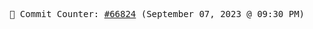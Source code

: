 <p align="center">
    <samp>
        📮 Commit Counter: <a href="https://github.com/Javascript-void0/Javascript-void0/commits/main">#66824</a> (September 07, 2023 @ 09:30 PM)
    </samp>
</p>